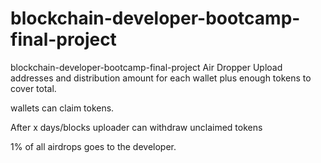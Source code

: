# blockchain-developer-bootcamp-final-project
blockchain-developer-bootcamp-final-project
 Air Dropper
 Upload addresses and distribution amount for each wallet plus enough tokens to cover total.

wallets can claim tokens.

After x days/blocks uploader can withdraw unclaimed tokens

1% of all airdrops goes to the developer.
